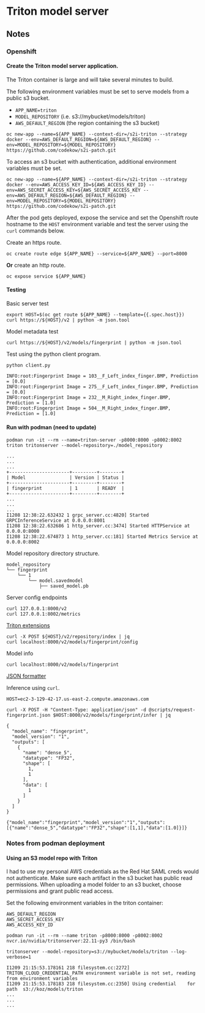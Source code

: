 # Triton model server

## Notes

### Openshift

#### Create the Triton model server application.
The Triton container is large and will take several minutes to build.

The following environment variables must be set to serve models
from a public s3 bucket.

- `APP_NAME=triton`
- `MODEL_REPOSITORY` (i.e. s3://mybucket/models/triton)
- `AWS_DEFAULT_REGION` (the region containing the s3 bucket)
```
oc new-app --name=${APP_NAME} --context-dir=/s2i-triton --strategy docker --env=AWS_DEFAULT_REGION=${AWS_DEFAULT_REGION} --env=MODEL_REPOSITORY=${MODEL_REPOSITORY} https://github.com/codekow/s2i-patch.git
```

To access an s3 bucket with authentication, additional environment variables must
be set.

```
oc new-app --name=${APP_NAME} --context-dir=/s2i-triton --strategy docker --env=AWS_ACCESS_KEY_ID=${AWS_ACCESS_KEY_ID} --env=AWS_SECRET_ACCESS_KEY=${AWS_SECRET_ACCESS_KEY --env=AWS_DEFAULT_REGION=${AWS_DEFAULT_REGION} --env=MODEL_REPOSITORY=${MODEL_REPOSITORY} https://github.com/codekow/s2i-patch.git
```

After the pod gets deployed, expose the service and set the Openshift route
hostname to the `HOST` environment variable and test the server using the `curl` commands below.

Create an https route.
```
oc create route edge ${APP_NAME} --service=${APP_NAME} --port=8000
```

**Or** create an http route.
```
oc expose service ${APP_NAME}
```

#### Testing

Basic server test
```
export HOST=$(oc get route ${APP_NAME} --template={{.spec.host}})
curl https://${HOST}/v2 | python -m json.tool
```

Model metadata test
```
curl https://${HOST}/v2/models/fingerprint | python -m json.tool
```

Test using the python client program.
```
python client.py
```
```
INFO:root:Fingerprint Image = 103__F_Left_index_finger.BMP, Prediction = [0.0]
INFO:root:Fingerprint Image = 275__F_Left_index_finger.BMP, Prediction = [0.0]
INFO:root:Fingerprint Image = 232__M_Right_index_finger.BMP, Prediction = [1.0]
INFO:root:Fingerprint Image = 504__M_Right_index_finger.BMP, Prediction = [1.0]
```

#### Run with podman (need to update)
```
podman run -it --rm --name=triton-server -p8000:8000 -p8002:8002 triton tritonserver --model-repository=./model_repository
```
```
...
...
...
+----------------------+---------+--------+
| Model                | Version | Status |
+----------------------+---------+--------+
| fingerprint          | 1       | READY  |
+----------------------+---------+--------+
...
...
...
I1208 12:38:22.632432 1 grpc_server.cc:4820] Started GRPCInferenceService at 0.0.0.0:8001
I1208 12:38:22.632686 1 http_server.cc:3474] Started HTTPService at 0.0.0.0:8000
I1208 12:38:22.674873 1 http_server.cc:181] Started Metrics Service at 0.0.0.0:8002
```

Model repository directory structure.
```
model_repository
└── fingerprint
    └── 1
        └── model.savedmodel
            ├── saved_model.pb
```

Server config endpoints

```
curl 127.0.0.1:8000/v2
curl 127.0.0.1:8002/metrics
```

[Triton extensions](https://docs.nvidia.com/deeplearning/triton-inference-server/user-guide/docs/protocol/extension_model_repository.html#index)

```
curl -X POST ${HOST}/v2/repository/index | jq
curl localhost:8000/v2/models/fingerprint/config
```

Model info
```
curl localhost:8000/v2/models/fingerprint
```

[JSON formatter](https://jsonformatter.org/)

Inference using `curl`.
```
HOST=ec2-3-129-42-17.us-east-2.compute.amazonaws.com

curl -X POST -H "Content-Type: application/json" -d @scripts/request-fingerprint.json $HOST:8000/v2/models/fingerprint/infer | jq
```
```
{
  "model_name": "fingerprint",
  "model_version": "1",
  "outputs": [
    {
      "name": "dense_5",
      "datatype": "FP32",
      "shape": [
        1,
        1
      ],
      "data": [
        1
      ]
    }
  ]
}
```

```
{"model_name":"fingerprint","model_version":"1","outputs":[{"name":"dense_5","datatype":"FP32","shape":[1,1],"data":[1.0]}]}

```

### Notes from podman deployment

#### Using an S3 model repo with Triton

I had to use my personal AWS credentials as the Red Hat SAML creds
would not authenticate. Make sure each artifact in the s3 
bucket has public read permissions. When uploading a model folder to
an s3 bucket, choose permissions and grant public read access.

Set the following environment variables in the triton container:
```
AWS_DEFAULT_REGION
AWS_SECRET_ACCESS_KEY
AWS_ACCESS_KEY_ID
```

```
podman run -it --rm --name triton -p8000:8000 -p8002:8002 nvcr.io/nvidia/tritonserver:22.11-py3 /bin/bash

tritonserver --model-repository=s3://mybucket/models/triton --log-verbose=1

I1209 21:15:53.178161 218 filesystem.cc:2272] TRITON_CLOUD_CREDENTIAL_PATH environment variable is not set, reading from environment variables
I1209 21:15:53.178183 218 filesystem.cc:2350] Using credential    for path  s3://koz/models/triton
...
...
...
```
